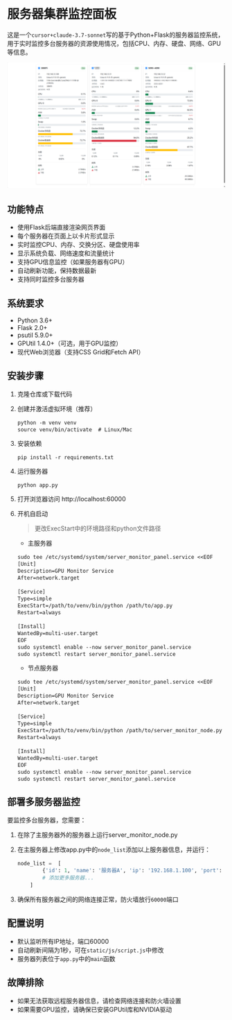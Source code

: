 # 服务器集群监控面板

这是一个`cursor+claude-3.7-sonnet`写的基于Python+Flask的服务器监控系统，用于实时监控多台服务器的资源使用情况，包括CPU、内存、硬盘、网络、GPU等信息。

![image-20250515090401342](src/image-20250515090401342.png)

## 功能特点

- 使用Flask后端直接渲染网页界面
- 每个服务器在页面上以卡片形式显示
- 实时监控CPU、内存、交换分区、硬盘使用率
- 显示系统负载、网络速度和流量统计
- 支持GPU信息监控（如果服务器有GPU）
- 自动刷新功能，保持数据最新
- 支持同时监控多台服务器

## 系统要求

- Python 3.6+
- Flask 2.0+
- psutil 5.9.0+
- GPUtil 1.4.0+（可选，用于GPU监控）
- 现代Web浏览器（支持CSS Grid和Fetch API）

## 安装步骤

1. 克隆仓库或下载代码

2. 创建并激活虚拟环境（推荐）
   ```
   python -m venv venv
   source venv/bin/activate  # Linux/Mac
   ```

3. 安装依赖
   ```
   pip install -r requirements.txt
   ```

4. 运行服务器
   ```
   python app.py
   ```

5. 打开浏览器访问 http://localhost:60000

6. 开机自启动
   > 更改ExecStart中的环境路径和python文件路径
   - 主服务器

   ```Sh
   sudo tee /etc/systemd/system/server_monitor_panel.service <<EOF
   [Unit]
   Description=GPU Monitor Service
   After=network.target
   
   [Service]
   Type=simple
   ExecStart=/path/to/venv/bin/python /path/to/app.py
   Restart=always
   
   [Install]
   WantedBy=multi-user.target
   EOF
   sudo systemctl enable --now server_monitor_panel.service
   sudo systemctl restart server_monitor_panel.service
   ```
   
   - 节点服务器
   
   ```Sh
   sudo tee /etc/systemd/system/server_monitor_panel.service <<EOF
   [Unit]
   Description=GPU Monitor Service
   After=network.target
   
   [Service]
   Type=simple
   ExecStart=/path/to/venv/bin/python /path/to/server_monitor_node.py
   Restart=always
   
   [Install]
   WantedBy=multi-user.target
   EOF
   sudo systemctl enable --now server_monitor_panel.service
   sudo systemctl restart server_monitor_panel.service
   ```
   
   


## 部署多服务器监控

要监控多台服务器，您需要：

1. 在除了主服务器外的服务器上运行server_monitor_node.py
2. 在主服务器上修改app.py中的`node_list`添加以上服务器信息，并运行：
   ```python
   node_list =  [
           {'id': 1, 'name': '服务器A', 'ip': '192.168.1.100', 'port': 60000},
           # 添加更多服务器...
       ]
   ```

3. 确保所有服务器之间的网络连接正常，防火墙放行`60000`端口

## 配置说明

- 默认监听所有IP地址，端口60000
- 自动刷新间隔为1秒，可在`static/js/script.js`中修改
- 服务器列表位于`app.py`中的`main`函数

## 故障排除

- 如果无法获取远程服务器信息，请检查网络连接和防火墙设置
- 如果需要GPU监控，请确保已安装GPUtil库和NVIDIA驱动 
